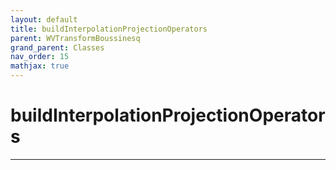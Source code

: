 ```yaml
---
layout: default
title: buildInterpolationProjectionOperators
parent: WVTransformBoussinesq
grand_parent: Classes
nav_order: 15
mathjax: true
---
```


#  buildInterpolationProjectionOperators




---

